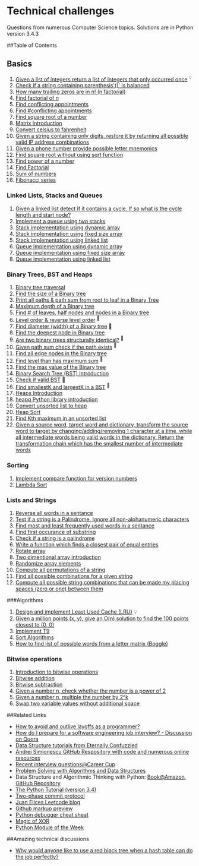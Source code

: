 Technical challenges
====================

Questions from numerous Computer Science topics. Solutions are in Python version 3.4.3

##Table of Contents 

## Basics
1.  [Given a list of integers return a list of integers that only occurred once](https://github.com/harishvc/challenges/blob/master/find-distinct-elements-in-lists.py) <sup>:bulb:</sup>
2.  [Check if a string containing parenthesis'()' is balanced](https://github.com/harishvc/challenges/blob/master/check-matching-parenthesis.py)
3.  [How many trailing zeros are in n! (n factorial)](https://github.com/harishvc/challenges/blob/master/factorial-trailingzero.py)
4.  [Find factorial of n](https://github.com/harishvc/challenges/blob/master/factorial.py)
5.  [Find conflicting appointments](https://github.com/harishvc/challenges/blob/master/find-conflicting-appointments.py)
6.  [Find #conflicting appointments](https://github.com/harishvc/challenges/blob/master/interval-scheduler.py)
7.  [Find square root of a number](https://github.com/harishvc/challenges/blob/master/find-square-root-without-using-sqrt-function.py)
8.  [Matrix Introduction](https://github.com/harishvc/challenges/blob/master/matrix-introduction.py)
9.  [Convert celsius to fahrenheit](https://github.com/harishvc/challenges/blob/master/celsius-fahrenheit.py)
10. [Given a string containing only digits, restore it by returning all possible valid IP address combinations](https://github.com/harishvc/challenges/blob/master/find-ip-address-variations.py)
11. [Given a phone number provide possible letter mnemonics](https://github.com/harishvc/challenges/blob/master/phone-number-mnemonics.py)
12. [Find square root without using sqrt function](https://github.com/harishvc/challenges/blob/master/find-square-root-without-using-sqrt-function.py)
13. [Find power of a number](https://github.com/harishvc/challenges/blob/master/power.py) 
14. [Find Factorial](https://github.com/harishvc/challenges/blob/master/factorial.py)
15. [Sum of numbers](https://github.com/harishvc/challenges/blob/master/sum-of-numbers.py)
16.  [Fibonacci series](https://github.com/harishvc/challenges/blob/master/fibonacci.py)


### Linked Lists, Stacks and Queues
1. [Given a linked list detect if it contains a cycle. If so what is the cycle length and start node?](https://github.com/harishvc/challenges/blob/master/detect-cycles-in-linked-list.py)
2. [Implement a queue using two stacks](https://github.com/harishvc/challenges/blob/master/implement-queue-using-two-stacks.py)
3. [Stack implementation using dynamic array](https://github.com/harishvc/challenges/blob/master/stack-implementation-using-dynamic-array.py)
4. [Stack implementation using fixed size array](https://github.com/harishvc/challenges/blob/master/stack-implementation-using-fixed-sized-array.py)
5. [Stack implementation using linked list](https://github.com/harishvc/challenges/blob/master/stack-implementation-using-linked-lists.py)
6. [Queue implementation using dynamic array](https://github.com/harishvc/challenges/blob/master/queue-implementation-using-dynamic-array.py)
7. [Queue implementation using fixed size array](https://github.com/harishvc/challenges/blob/master/queue-implementation-using-fixed-sized-array.py)
8. [Queue implementation using linked list](https://github.com/harishvc/challenges/blob/master/queue-implementation-using-linked-lists.py)


### Binary Trees, BST and Heaps
1.  [Binary tree traversal](https://github.com/harishvc/challenges/blob/master/binary-tree-introduction.py)
2.  [Find the size of a Binary tree](https://github.com/harishvc/challenges/blob/master/binary-tree-size.py)
3.  [Print all paths & path sum from root to leaf in a Binary Tree](https://github.com/harishvc/challenges/blob/master/binary-tree-root-to-leaf-paths.py)
4.  [Maximum depth of a Binary tree](https://github.com/harishvc/challenges/blob/master/binary-tree-max-depth.py)
5.  [Find # of leaves, half nodes and nodes in a Binary tree](https://github.com/harishvc/challenges/blob/master/binary-tree-leaves-nodes.py)
6.  [Level order &amp; reverse level order](https://github.com/harishvc/challenges/blob/master/binary-tree-level-order-reverse.py) <sup>:clap:</sup>
7.  [Find diameter (width) of a Binary tree](https://github.com/harishvc/challenges/blob/master/binary-tree-diameter.py) :clap:
8.  [Find the deepest node in Binary tree](https://github.com/harishvc/challenges/blob/master/binary-tree-deepest-node.py)
10. [Are two binary trees structurally identical?](https://github.com/harishvc/challenges/blob/master/binary-tree-structurally-identical.py) <sup>:clap:</sup>
11. [Given path sum check if the path exists](https://github.com/harishvc/challenges/blob/master/binary-tree-check-if-path-exists.py) <sup>:clap:</sup>
12. [Find all edge nodes in the Binary tree](https://github.com/harishvc/challenges/blob/master/binary-tree-edge-nodes.py)
13. [Find level than has maximum sum](https://github.com/harishvc/challenges/blob/master/binary-tree-find-level-with-max-pathsum.py) <sup>:clap:</sup>
14. [Find the max value of the Binary tree](https://github.com/harishvc/challenges/blob/master/binary-tree-max-value.py)
15. [Binary Search Tree (BST) Introduction](https://github.com/harishvc/challenges/blob/master/binary-search-tree-introduction.py)
16. [Check if valid BST](https://github.com/harishvc/challenges/blob/master/binary-search-tree-check.py) :clap:
17. [Find smallestK and largestK in a BST](https://github.com/harishvc/challenges/blob/master/binary-search-tree-smallestK-largestK.py) <sup>:clap:</sup>
18. [Heaps Introduction](https://github.com/harishvc/challenges/blob/master/heaps-introduction.py)
19. [heapq Python library introduction](https://github.com/harishvc/challenges/blob/master/heapq-library.py)
20. [Convert unsorted list to heap](https://github.com/harishvc/challenges/blob/master/convert-list-to-heap.py)
21. [Heap Sort](https://github.com/harishvc/challenges/blob/master/heapsort.py)
22. [Find Kth maximum in an unsorted list](https://github.com/harishvc/challenges/blob/master/find-k-maximum.py)
23. [Given a source word, target word and dictionary, transform the source word to target by changing/adding/removing 1 character at a time, 
     while all intermediate words being valid words in the dictionary. Return the transformation chain which has the smallest number of 
     intermediate words](https://github.com/harishvc/challenges/blob/master/transform-word.py)


### Sorting
1. [Implement compare function for version numbers](https://github.com/harishvc/challenges/blob/master/sort-version-numbers.py)
2. [Lambda Sort](https://github.com/harishvc/challenges/blob/master/lambda.py)

### Lists and Strings
1. [Reverse all words in a sentance](https://github.com/harishvc/challenges/blob/master/reverse-sentance.py)
2. [Test if a string is a Palindrome. Ignore all non-alphanumeric characters](https://github.com/harishvc/challenges/blob/master/palindrome.py)
3. [Find most and least frequently used words in a sentance](https://github.com/harishvc/challenges/blob/master/sort-by-word-frequency.py)
4. [Find first occurance of substring](https://github.com/harishvc/challenges/blob/master/first-occurance-of-substring.py)
5. [Check if a string is a palindrome](https://github.com/harishvc/challenges/blob/master/palindrome.py)
6. [Write a function which finds a closest pair of equal entries](https://github.com/harishvc/challenges/blob/master/closest-matching-pair.py)
7. [Rotate array](https://github.com/harishvc/challenges/blob/master/rotate-array.py)
8. [Two dimentional array introduction](https://github.com/harishvc/challenges/blob/master/two-dimensional-array.py)
9. [Randomize array elements](https://github.com/harishvc/challenges/blob/master/randomize-array-elements.py)
10. [Compute all permutations of a string](https://github.com/harishvc/challenges/blob/master/string-permutations.py)
11. [Find all possible combinations for a given string](https://github.com/harishvc/challenges/blob/master/string-combinations.py)
12. [Compute all possible string combinations that can be made my placing spaces (zero or one) between them](https://github.com/harishvc/challenges/blob/master/string-combinations-by-placing-spaces.py)


###Algorithms
1. [Design and implement Least Used Cache (LRU)](https://github.com/harishvc/challenges/blob/master/Design-and-implement-LRU.py) :bulb:
2. [Given a million points (x, y), give an O(n) solution to find the 100 points closest to (0, 0)](https://github.com/harishvc/challenges/blob/master/nearest-point.py)
3. [Implement T9](https://github.com/harishvc/challenges/blob/master/t9.py)
4. [Sort Algorithms](https://github.com/harishvc/challenges/blob/master/algorithms-sort.py)
5. [How to find list of possible words from a letter matrix (Boggle)](https://github.com/harishvc/challenges/blob/master/boggle.py)


### Bitwise operations
1. [Introduction to bitwise operations](https://github.com/harishvc/challenges/blob/master/bitwise-operations.py)
2. [Bitwise addition](https://github.com/harishvc/challenges/blob/master/bit-operation-add.py)
3. [Bitwise subtraction](https://github.com/harishvc/challenges/blob/master/bit-operation-subtract.py)
4. [Given a number n, check whether the number is a power of 2](https://github.com/harishvc/challenges/blob/master/bit-operation-check-if-number-is-power-of-2.py)
5. [Given a number n, multiple the number by 2^k](https://github.com/harishvc/challenges/blob/master/bit-operation-multiply-number-by-power-of-2.py)
7. [Swap two variable values without additional space](https://github.com/harishvc/challenges/blob/master/swap-two-variable-values-without-additional-space.py)

##Related Links
* [How to avoid and outlive layoffs as a programmer?](http://www.coderust.com/blog/2014/07/20/avoid_outlive_programmer_layoffs/)
* [How do I prepare for a software engineering job interview? - Discussion on Quora](http://www.quora.com/How-do-I-prepare-for-a-software-engineering-job-interview)
* [Data Structure tutorials from Eternally Confuzzled](http://eternallyconfuzzled.com/Tutorials.aspx)
* [Andrei Simionescu GitHub Respository with code and numerous online resources](https://github.com/andreis/interview)
* [Recent interview questions@Career Cup](http://www.careercup.com/page)
* [Problem Solving with Algorithms and Data Structures](http://interactivepython.org/runestone/static/pythonds/index.html)
* Data Structure and Algorithmic Thinking with Python: [Book@Amazon](http://www.amazon.com/dp/8192107590/ref=as_li_ss_til?tag=caree0ea-20&camp=213381&creative=390973&linkCode=as4&creativeASIN=819210754X&adid=1PJGG64MJE0JQ00FTD4E&&ref-refURL=http://careermonk.com/?qa=buy),
  [GitHub Repository](https://github.com/careermonk/DataStructureAndAlgorithmicThinkingWithPython)
* [The Python Tutorial (version 3.4)](https://docs.python.org/3.4/tutorial/index.html)
* [Two-phase commit protocol](http://en.wikipedia.org/wiki/Two-phase_commit_protocol)
* [Juan Elices Leetcode blog ](http://jelices.blogspot.com/)
* [Github markup preview](http://github-markup.dfilimonov.com/)
* [Python debugger cheat sheat](http://www.cheatography.com/ralienpp/cheat-sheets/python-pdb/)
* [Magic of XOR](http://www.cs.umd.edu/class/sum2003/cmsc311/Notes/BitOp/xor.html)
* [Python Module of the Week](http://pymotw.com/2/contents.html)

##Amazing technical discussions
* [Why would anyone like to use a red black tree when a hash table can do the job perfectly?](http://www.quora.com/Why-would-anyone-like-to-use-a-red-black-tree-when-a-hash-table-can-do-the-job-perfectly)
